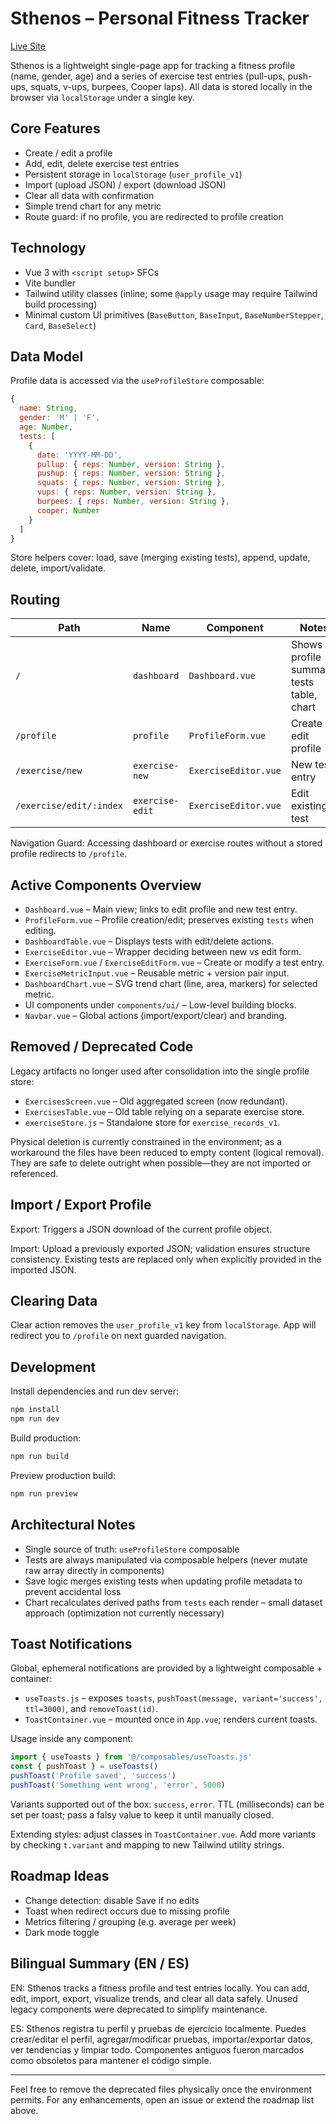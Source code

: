 # Sthenos – Personal Fitness Tracker

[Live Site](https://iax7.github.io/sthenos/)

Sthenos is a lightweight single-page app for tracking a fitness profile (name, gender, age) and a series of exercise test entries (pull-ups, push-ups, squats, v-ups, burpees, Cooper laps). All data is stored locally in the browser via `localStorage` under a single key.

## Core Features

* Create / edit a profile
* Add, edit, delete exercise test entries
* Persistent storage in `localStorage` (`user_profile_v1`)
* Import (upload JSON) / export (download JSON)
* Clear all data with confirmation
* Simple trend chart for any metric
* Route guard: if no profile, you are redirected to profile creation

## Technology

* Vue 3 with `<script setup>` SFCs
* Vite bundler
* Tailwind utility classes (inline; some `@apply` usage may require Tailwind build processing)
* Minimal custom UI primitives (`BaseButton`, `BaseInput`, `BaseNumberStepper`, `Card`, `BaseSelect`)

## Data Model

Profile data is accessed via the `useProfileStore` composable:

```js
{
  name: String,
  gender: 'M' | 'F',
  age: Number,
  tests: [
    {
      date: 'YYYY-MM-DD',
      pullup: { reps: Number, version: String },
      pushup: { reps: Number, version: String },
      squats: { reps: Number, version: String },
      vups: { reps: Number, version: String },
      burpees: { reps: Number, version: String },
      cooper: Number
    }
  ]
}
```

Store helpers cover: load, save (merging existing tests), append, update, delete, import/validate.

## Routing

| Path | Name | Component | Notes |
|------|------|-----------|-------|
| `/` | `dashboard` | `Dashboard.vue` | Shows profile summary, tests table, chart |
| `/profile` | `profile` | `ProfileForm.vue` | Create / edit profile |
| `/exercise/new` | `exercise-new` | `ExerciseEditor.vue` | New test entry |
| `/exercise/edit/:index` | `exercise-edit` | `ExerciseEditor.vue` | Edit existing test |

Navigation Guard: Accessing dashboard or exercise routes without a stored profile redirects to `/profile`.

## Active Components Overview

* `Dashboard.vue` – Main view; links to edit profile and new test entry.
* `ProfileForm.vue` – Profile creation/edit; preserves existing `tests` when editing.
* `DashboardTable.vue` – Displays tests with edit/delete actions.
* `ExerciseEditor.vue` – Wrapper deciding between new vs edit form.
* `ExerciseForm.vue` / `ExerciseEditForm.vue` – Create or modify a test entry.
* `ExerciseMetricInput.vue` – Reusable metric + version pair input.
* `DashboardChart.vue` – SVG trend chart (line, area, markers) for selected metric.
* UI components under `components/ui/` – Low-level building blocks.
* `Navbar.vue` – Global actions (import/export/clear) and branding.

## Removed / Deprecated Code

Legacy artifacts no longer used after consolidation into the single profile store:

* `ExercisesScreen.vue` – Old aggregated screen (now redundant).
* `ExercisesTable.vue` – Old table relying on a separate exercise store.
* `exerciseStore.js` – Standalone store for `exercise_records_v1`.

Physical deletion is currently constrained in the environment; as a workaround the files have been reduced to empty content (logical removal). They are safe to delete outright when possible—they are not imported or referenced.

## Import / Export Profile

Export: Triggers a JSON download of the current profile object.

Import: Upload a previously exported JSON; validation ensures structure consistency. Existing tests are replaced only when explicitly provided in the imported JSON.

## Clearing Data

Clear action removes the `user_profile_v1` key from `localStorage`. App will redirect you to `/profile` on next guarded navigation.

## Development

Install dependencies and run dev server:

```bash
npm install
npm run dev
```

Build production:

```bash
npm run build
```

Preview production build:

```bash
npm run preview
```

## Architectural Notes

* Single source of truth: `useProfileStore` composable
* Tests are always manipulated via composable helpers (never mutate raw array directly in components)
* Save logic merges existing tests when updating profile metadata to prevent accidental loss
* Chart recalculates derived paths from `tests` each render – small dataset approach (optimization not currently necessary)

## Toast Notifications

Global, ephemeral notifications are provided by a lightweight composable + container:

* `useToasts.js` – exposes `toasts`, `pushToast(message, variant='success', ttl=3000)`, and `removeToast(id)`.
* `ToastContainer.vue` – mounted once in `App.vue`; renders current toasts.

Usage inside any component:

```js
import { useToasts } from '@/composables/useToasts.js'
const { pushToast } = useToasts()
pushToast('Profile saved', 'success')
pushToast('Something went wrong', 'error', 5000)
```

Variants supported out of the box: `success`, `error`. TTL (milliseconds) can be set per toast; pass a falsy value to keep it until manually closed.

Extending styles: adjust classes in `ToastContainer.vue`. Add more variants by checking `t.variant` and mapping to new Tailwind utility strings.

## Roadmap Ideas

* Change detection: disable Save if no edits
* Toast when redirect occurs due to missing profile
* Metrics filtering / grouping (e.g. average per week)
* Dark mode toggle

## Bilingual Summary (EN / ES)

EN: Sthenos tracks a fitness profile and test entries locally. You can add, edit, import, export, visualize trends, and clear all data safely. Unused legacy components were deprecated to simplify maintenance.

ES: Sthenos registra tu perfil y pruebas de ejercicio localmente. Puedes crear/editar el perfil, agregar/modificar pruebas, importar/exportar datos, ver tendencias y limpiar todo. Componentes antiguos fueron marcados como obsoletos para mantener el código simple.

---

Feel free to remove the deprecated files physically once the environment permits. For any enhancements, open an issue or extend the roadmap list above.
